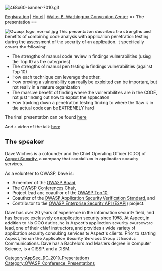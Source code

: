![468x60-banner-2010.gif](468x60-banner-2010.gif
"468x60-banner-2010.gif")

[Registration](https://guest.cvent.com/EVENTS/Register/IdentityConfirmation.aspx?e=d52c6f5f-d568-4e16-b8e0-b5e2bf87ab3a)
|
[Hotel](https://resweb.passkey.com/Resweb.do?mode=welcome_gi_new&groupID=2766908)
| [Walter E. Washington Convention
Center](http://www.dcconvention.com/)
\== The presentation ==

![Owasp_logo_normal.jpg](Owasp_logo_normal.jpg
"Owasp_logo_normal.jpg") This presentation describes the strengths and
benefits of combining code analysis with application penetration testing
during the assessment of the security of an application. It specifically
covers the following:

  - The strengths of manual code review in findings vulnerabilities
    (using the Top 10 as the categories)
  - The strengths of manual pen testing in findings vulnerabilities
    (against Top 10)
  - How each technique can leverage the other.
  - How proving a vulnerability can really be exploited can be
    important, but not really in a mature organization
  - The massive benefit of finding where the vulnerabilities are in the
    CODE, not just finding out how to exploit the application
  - How tracking down a penetration testing finding to where the flaw is
    in the actual code can be EXTREMELY hard

The final presentation can be found
[here](https://www.google.com/url?sa=t&rct=j&q=&esrc=s&source=web&cd=3&ved=0CDwQFjAC&url=https%3A%2F%2Fwww.owasp.org%2Fimages%2F7%2F79%2F2010-DC_The_Power_of_Code_Review.pptx&ei=MfVGT5n9IqfL0QGrvdCwDg&usg=AFQjCNGSPcZHw3Mq0wU_jGsyqKDXngEIQg)

And a video of the talk
[here](http://www.google.com/url?sa=t&rct=j&q=&esrc=s&source=web&cd=5&ved=0CEgQtwIwBA&url=http%3A%2F%2Fvimeo.com%2F19104928&ei=MfVGT5n9IqfL0QGrvdCwDg&usg=AFQjCNE0sO98tRCV-T5Cx1_4JaQPUN071A)

## The speaker

Dave Wichers is a cofounder and the Chief Operating Officer (COO) of
[Aspect Security](http://www.aspectsecurity.com), a company that
specializes in application security services.

As a volunteer to OWASP, Dave is:

  - A member of the [OWASP
    Board](About_OWASP#Global_Board_Members "wikilink"),
  - The [OWASP
    Conferences](:Category:OWASP_AppSec_Conference "wikilink") Chair,
  - Project lead and coauthor of the [OWASP Top
    10](OWASP_Top_Ten_Project "wikilink"),
  - Coauthor of the [OWASP Application Security Verification
    Standard](ASVS "wikilink"), and
  - Contributor to the [OWASP Enterprise Security API
    (ESAPI)](ESAPI "wikilink") project.

Dave has over 20 years of experience in the information security field,
and has focused exclusively on application security since 1998. At
Aspect, in addition to his COO duties, he is Aspect's application
security courseware lead, one of their chief instructors, and provides a
wide variety of application security consulting services to Aspect's
clients. Prior to starting Aspect, he ran the Application Security
Services Group at Exodus Communications. Dave has a Bachelors and
Masters degree in Computer Science, is a CISSP, and a CISM.

[Category:AppSec_DC_2010_Presentations](Category:AppSec_DC_2010_Presentations "wikilink")
[Category:OWASP_Conference_Presentations](Category:OWASP_Conference_Presentations "wikilink")